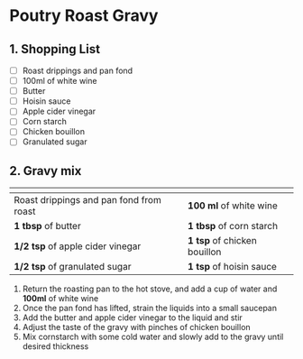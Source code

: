# Poutry Roast Gravy

## 1. Shopping List
- [ ] Roast drippings and pan fond
- [ ] 100ml of white wine
- [ ] Butter
- [ ] Hoisin sauce
- [ ] Apple cider vinegar
- [ ] Corn starch
- [ ] Chicken bouillon
- [ ] Granulated sugar

## 2. Gravy mix
|<!-- -->|<!-- -->|
|---|---|
| Roast drippings and pan fond from roast | **100 ml** of white wine |
| **1 tbsp** of butter | **1 tbsp** of corn starch |
| **1/2 tsp** of apple cider vinegar | **1 tsp** of chicken bouillon |
| **1/2 tsp** of granulated sugar | **1 tsp** of hoisin sauce | 

1. Return the roasting pan to the hot stove, and add a cup of water and **100ml** of white wine
2. Once the pan fond has lifted, strain the liquids into a small saucepan
3. Add the butter and apple cider vinegar to the liquid and stir
4. Adjust the taste of the gravy with pinches of chicken bouillon
5. Mix cornstarch with some cold water and slowly add to the gravy until desired thickness
